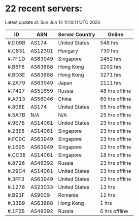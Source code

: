 # 22 recent servers:

Latest update at: Sun Jun 14 11:10:11 UTC 2020

| ID | ASN | Server Country | Online |
| -- | --- | -------------- | ------ |
| #.D09B | AS174 | United States | 548 hrs |
| #.C831 | AS12301 | Hungary | 730 hrs |
| #.7F1D | AS63949 | Singapore | 2452 hrs |
| #.B6F8 | AS63888 | Hong Kong | 2202 hrs |
| #.BD3E | AS63888 | Hong Kong | 3271 hrs |
| #.2A79 | AS63949 | Japan | 2111 hrs |
| #.7417 | AS51659 | Russia | 48 hrs offline |
| #.A713 | AS56046 | China | 60 hrs offline |
| #.808E | AS174 | United States | 55 hrs offline |
| #.5A7B | N/A | N/A | 25 hrs offline |
| #.9E7B | AS14061 | United States | 23 hrs offline |
| #.23E8 | AS14061 | Singapore | 23 hrs offline |
| #.FC0C | AS63949 | Singapore | 23 hrs offline |
| #.1695 | AS63949 | Singapore | 23 hrs offline |
| #.CC38 | AS14061 | Singapore | 18 hrs offline |
| #.8726 | AS49392 | Russia | 23 hrs offline |
| #.29C4 | AS14061 | United States | 23 hrs offline |
| #.3FF3 | AS63949 | United States | 23 hrs offline |
| #.1278 | AS23033 | United States | 13 hrs |
| #.B91F | AS9009 | Romania | 11 hrs |
| #.33B9 | AS63888 | Hong Kong | 1 hrs |
| #.1F2B | AS49392 | Russia | 6 hrs offline |

